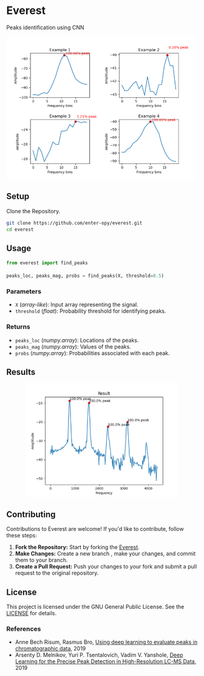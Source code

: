 # Everest
Peaks identification using CNN

<p align="center"><img src="res/plot.png" width="600"></p>

## Setup
Clone the Repository.
```bash
git clone https://github.com/enter-opy/everest.git
cd everest
```

## Usage

```python
from everest import find_peaks

peaks_loc, peaks_mag, probs = find_peaks(X, threshold=0.5)
```

### Parameters
- `X` (_array-like_): Input array representing the signal.
- `threshold` (_float_): Probability threshold for identifying peaks.

### Returns
- `peaks_loc` (_numpy.array_): Locations of the peaks.
- `peaks_mag` (_numpy.array_): Values of the peaks.
- `probs` (_numpy.array_): Probabilities associated with each peak.

## Results

<p align="center"><img src="res/find_peaks.png" width="400"></p>

## Contributing
Contributions to Everest are welcome! If you'd like to contribute, follow these steps:
1. **Fork the Repository:** Start by forking the [Everest](https://github.com/enter-opy/everest).
2. **Make Changes:** Create a new branch , make your changes, and commit them to your branch.
3. **Create a Pull Request:** Push your changes to your fork and submit a pull request to the original repository.
## License
This project is licensed under the GNU General Public License. See the [LICENSE](https://github.com/enter-opy/everest/blob/main/LICENSE) for details.

### References

- Anne Bech Risum, Rasmus Bro, [Using deep learning to evaluate peaks in chromatographic data](https://www.researchgate.net/publication/333266782_Using_deep_learning_to_evaluate_peaks_in_chromatographic_data), 2019
- Arsenty D. Melnikov, Yuri P. Tsentalovich, Vadim V. Yanshole, [Deep Learning for the Precise Peak Detection in High-Resolution LC-MS Data](https://pubs.acs.org/doi/10.1021/acs.analchem.9b04811), 2019